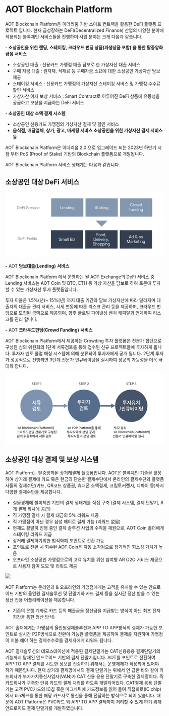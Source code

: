 # AOT Blockchain Platform

AOT Blockchain Platform은 이더리움 기반 스마트 컨트랙을 활용한 DeFi 플랫폼 프로젝트 입니다. 현재 급성장하는 DeFi(Decentralized Finance) 산업의 다양한 분야에 적용되는 블록체인 서비스들을 진행하며 사업 분야는 크게 다음과 같습니다.&#x20;

**- 소상공인을 위한 랜딩, 스테이킹, 크라우드 펀딩 상품(파생상품 포함) 을 통한  탈중앙화 금융 서비스**

* 소상공인 대출  : 신용카드 가맹점 매출 담보로 한 가상자산 대출 서비스&#x20;
* 구매 자금 대출 : 원자재, 식재료 등 구매자금 소요에 대한 소상공인 가상자산 담보 제공 &#x20;
* 스테이킹 서비스  : 신용카드 가맹점의 가상자산 스테이킹 서비스 및 가맹점 수수료 할인 서비스
* 가상자산 이자 보상 서비스 : Smart Contract로 이루어진 DeFi 상품에 유동성을 공급하고 보상을 지급하는 DeFi 서비스&#x20;

**-  소상공인 대상 소액 결제 시스템**

* 소상공인 신용카드 가맹점의 가상자산 결제  및 할인 서비스 &#x20;
* **음식점, 배달업체, 상가, 광고, 마케팅 서비스 소상공인을 위한 가상자산 결제 서비스 등**

AOT Blockchain Platform은 이더리움 2.0 으로 업그레이드 되는 2023년 하반기 시점 부터 PoS (Proof of Stake) 기반의 Blockchain 플랫폼으로 개발됩니다.

AOT Blockchain Platform 서비스 생태계는 다음과 같습니다.&#x20;

## 소상공인 대상 DeFi 서비스&#x20;

![](.gitbook/assets/07.png)

**-** AOT **담보대출(Lending)** **서비스**

AOT Blockchain Platform 에서 운영하는 될  AOT Exchange의 DeFi 서비스 중 Lending 서비스는 AOT Coin 및 BTC, ETH 등 가상 자산을 담보로 하여 토큰에 투자할 수 있는 가상자산 투자 플랫폼입니다.&#x20;

투자  이율은 1.5%(년)\~ 15%(년) 까지 대출 기간과 담보 가상자산에 따라 달라지며 대출자의 대출금 관리 서비스, 시세 변동에 따른 리스크 관리 등을 제공하며, 크라우드 펀딩으로 모집된 금액으로 제공되며, 향후 글로벌 파이낸싱 벤처 캐피탈과 연계하여 리스크를 관리 합니다.

**-** AOT **크라우드펀딩(Crowd Funding)** **서비스**

AOT Blockchain Platform에서 제공하는 Crowding 투자 플랫폼은 전문가 집단으로 구성된 심의 위원회의 1단계 서류검토를 통해 접수된 신규 프로젝트들에 투자하게 됩니다. 투자자 멘토 클럽 매칭 시스템에 의해 분류되어 투자자에게 공개 됩니다. 2단계 투자가 성공적으로 진행되면 3단계 전문가 인큐베이팅을 실시하여 성공의 가능성을 더욱 극대화 합니다.&#x20;

![](.gitbook/assets/08.png)

## 소상공인 대상 결제 및 보상 시스템

AOT  Platform는 탈중앙화된 상거래결제 플랫폼입니다. AOT은 블록체인 기술을 활용하여 상거래 결제에 카드 혹은 현금의 단순한 결제수단에서 온라인의 결제수단과 플랫폼사들의 결제수단(카드, QR코드 상품권, 휴대폰 소액결제, 크립토커렌시, 디파이 등)까지 다양한 결제수단을 제공합니다.

* 실물경제에 블록체인 기반의 결제 생태계를 직접 구축 (결제 시스템, 결제 단말기, 8개 결제 회사에 공급)
* 직 가맹점 결제 시 결제 대금의 5% 리워드 제공
* 직 가맹점이 아닌 경우 삼성 페이로 결제 가능 (리워드 없음)
* 현재도 활발히 진행 중인 결제 솔루션 사업의 수익을 재원으로, AOT Coin 홀더에게 스테이킹 리워드 지급
* 상거래 결제하기위한 법적화폐 포인트로 전환 가능
* 포인트로 전환 시 회수된 AOT Coin은 자동 소각됨으로 장기적인 희소성 가치가 높음
* 오프라인 소상공인 가맹점으로의 고객 유치를 위한 참여형 AR O2O 서비스 제공으로 사용자 참여 도모 및 리워드 제공

![](<.gitbook/assets/웹 1920 – 1.png>)

AOT Platform는 온라인과 & 오프라인의 가맹점에게는 고객을 유치할 수 있는 안드로이드 기반의 올인원 결제솔루션 및 단말기와 카드 결제 등을 실시간 정산 받을 수 있는 정산 전용 어플리케이션을 제공합니다.

* 기존의 은행 계좌로 카드 등의 매출금을 정산금을 지급받는 방식이 아닌 최초 전자지갑을 통한 정산 방식)

AOT 홀더에게는 가맹점의 올인원결제솔루션과 APP TO APP방식의 결제가 가능한 포인트로 실시간 P2P방식으로 전환이 가능한 플랫폼을 제공하여 결제를 지원하며 가맹점이 지불 해야 하는 결제수수료를 결제자에게 리워드 됩니다.&#x20;

AOT 결제솔루션의 데모스테이션에 적용된 결제단말기는 CAT신용응용 결제단말기의 기능까지 탑재된 안드로이드 기반의 결제 단말기입니다. AOT를 포인트로 전환하여 APP TO APP 결제를 시도한 정보를 전송하기 위해서는 운영체제가 적용되어 있어야 하기 때문입니다. 현재 상거래 결제망에서의 결제 단말기는 위에서 언 급한 바와 같이 카드회사가 부가가치통신사업자(VAN)가 CAT 신용 응용 단말기로 구축한 결제망이다. 즉 카드회사가 구축한 만큼 카드의 결제 처리를 하도록 개발되어있다. CAT결제 응용 단말기는 고객 PVC카드의 IC칩 혹은 마그네틱에 카드정보를 읽어 들여 직접회로(IC chip)에서 bin체크를 통한 해당 카드사로 통신을 통해 전달하는 방식으로 되어 있습니다. 때문에 AOT Platform은 PVC카드 외 APP TO APP 결제까지 처리할 수 있게 하기 위해 안드로이드 결제 단말기를 개발하였습니다.&#x20;





